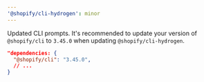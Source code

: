 ```yaml
---
'@shopify/cli-hydrogen': minor
---
```


Updated CLI prompts. It's recommended to update your version of `@shopify/cli` to `3.45.0` when updating `@shopify/cli-hydrogen`.

```json
"dependencies: {
  "@shopify/cli": "3.45.0",
  // ...
}
```
